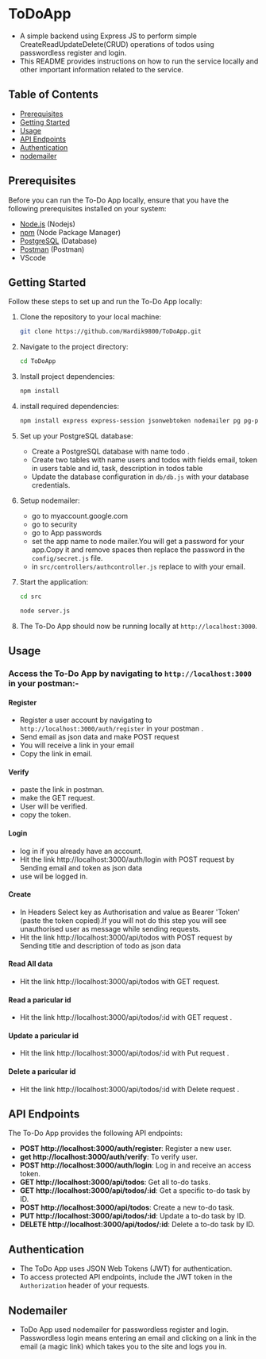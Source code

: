 # ToDoApp
 - A simple backend using Express JS to perform simple CreateReadUpdateDelete(CRUD) operations of todos using passwordless register and login.
 - This README provides instructions on how to run the service locally and other important information related to the service.

## Table of Contents

- [Prerequisites](#prerequisites)
- [Getting Started](#getting-started)
- [Usage](#usage)
- [API Endpoints](#api-endpoints)
- [Authentication](#authentication)
- [nodemailer](#nodemailer)
   

## Prerequisites

Before you can run the To-Do App locally, ensure that you have the following prerequisites installed on your system:

- [Node.js](https://nodejs.org/) (Nodejs)
- [npm](https://www.npmjs.com/) (Node Package Manager)
- [PostgreSQL](https://www.postgresql.org/) (Database)
- [Postman](https://www.postman.com/) (Postman)
- VScode


## Getting Started

Follow these steps to set up and run the To-Do App locally:

1. Clone the repository to your local machine:

   ```bash
   git clone https://github.com/Hardik9800/ToDoApp.git
   ```

2. Navigate to the project directory:

   ```bash
   cd ToDoApp
   ```

3. Install project dependencies:

   ```bash
   npm install
   ```
4. install required dependencies:

   ```bash
   npm install express express-session jsonwebtoken nodemailer pg pg-promise
   ```
   
5. Set up your PostgreSQL database:
   - Create a PostgreSQL database with name todo .
   - Create two tables with name users and todos with fields email, token in users table and id, task, description in todos table
   - Update the database configuration in `db/db.js` with your database credentials.
     
6. Setup nodemailer:
   - go to myaccount.google.com
   - go to security
   - go to App passwords
   - set the app name to node mailer.You will get a password for your app.Copy it and remove spaces then replace the password in the `config/secret.js` file.
   - in `src/controllers/authcontroller.js` replace to with your email.
 
   

7. Start the application:

   ```bash
   cd src
   ```

   ```bash
   node server.js
   ```
8. The To-Do App should now be running locally at `http://localhost:3000`.

## Usage

### Access the To-Do App by navigating to `http://localhost:3000` in your postman:-

#### Register
- Register a user account by navigating to `http://localhost:3000/auth/register` in your postman .
- Send email as json data and make POST request
- You will receive a link in your email
- Copy the link in email.

#### Verify
- paste the link in postman.
- make the GET request.
- User will be verified.
- copy the token.

#### Login
- log in if you already have an account.
- Hit the link http://localhost:3000/auth/login with POST request by Sending email and token as json data
- use wil be logged in.
#### Create
- In Headers Select key as Authorisation and value as Bearer 'Token' (paste the token copied).If you will not do this step you will see unauthorised user as message while sending 
   requests. 
- Hit the link http://localhost:3000/api/todos with POST request by Sending title and description of todo as json data
#### Read All data
- Hit the link http://localhost:3000/api/todos with GET request.
#### Read a paricular id
- Hit the link http://localhost:3000/api/todos/:id with GET request .
#### Update a paricular id
- Hit the link http://localhost:3000/api/todos/:id with Put request .
#### Delete a paricular id
- Hit the link http://localhost:3000/api/todos/:id with Delete request .

## API Endpoints

The To-Do App provides the following API endpoints:

- **POST http://localhost:3000/auth/register**: Register a new user.
- **get http://localhost:3000/auth/verify**: To verify user.
- **POST http://localhost:3000/auth/login**: Log in and receive an access token.
- **GET http://localhost:3000/api/todos**: Get all to-do tasks.
- **GET http://localhost:3000/api/todos/:id**: Get a specific to-do task by ID.
- **POST http://localhost:3000/api/todos**: Create a new to-do task.
- **PUT http://localhost:3000/api/todos/:id**: Update a to-do task by ID.
- **DELETE http://localhost:3000/api/todos/:id**: Delete a to-do task by ID.  

## Authentication

- The ToDo App uses JSON Web Tokens (JWT) for authentication.
- To access protected API endpoints, include the JWT token in the `Authorization` header of your requests.

## Nodemailer

- ToDo App used nodemailer for passwordless register and login. Passwordless login means entering an email and clicking on a link in the email (a magic link) which takes you to the site and logs you in. 



